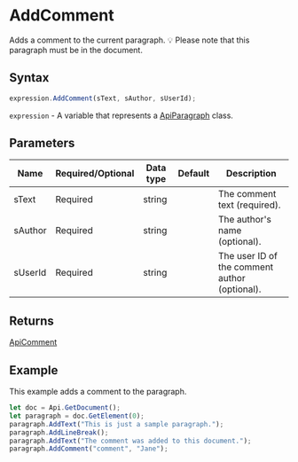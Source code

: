 # AddComment

Adds a comment to the current paragraph.
💡 Please note that this paragraph must be in the document.

## Syntax

```javascript
expression.AddComment(sText, sAuthor, sUserId);
```

`expression` - A variable that represents a [ApiParagraph](../ApiParagraph.md) class.

## Parameters

| **Name** | **Required/Optional** | **Data type** | **Default** | **Description** |
| ------------- | ------------- | ------------- | ------------- | ------------- |
| sText | Required | string |  | The comment text (required). |
| sAuthor | Required | string |  | The author's name (optional). |
| sUserId | Required | string |  | The user ID of the comment author (optional). |

## Returns

[ApiComment](../../ApiComment/ApiComment.md)

## Example

This example adds a comment to the paragraph.

```javascript
let doc = Api.GetDocument();
let paragraph = doc.GetElement(0);
paragraph.AddText("This is just a sample paragraph.");
paragraph.AddLineBreak();
paragraph.AddText("The comment was added to this document.");
paragraph.AddComment("comment", "Jane");
```
